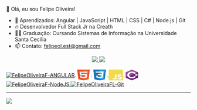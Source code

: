 👋 Olá, eu sou Felipe Oliveira!
- 🏫 Aprendizados: Angular | JavaScript | HTML | CSS | C# | Node.js | Git 
- 🔥 Desenvolvedor Full Stack Jr na Creath
- 👨‍🎓 Graduação: Cursando Sistemas de Informação na Universidade Santa Cecília
- 📫 Contato: felipeol.est@gmail.com


<div align="center">
  <a href="https://github.com/ArthurPenha">
  <img height="150em" src="https://github-readme-stats.vercel.app/api?username=FLOF-L&show_icons=true&theme=dark&include_all_commits=true&count_private=true"/>
  <img height="150em" src="https://github-readme-stats.vercel.app/api/top-langs/?username=FLOF-L&layout=compact&langs_count=7&theme=dark"/>
</div>
  
 <div style="display: inline_block"><br>
   <img align="center" alt="FelipeOliveiraF-ANGULAR" height="30" width="40" src="https://cdn.jsdelivr.net/gh/devicons/devicon/icons/angularjs/angularjs-original.svg">
  <img align="center" alt="FelipeOliveiraF-HTML" height="30" width="40" src="https://raw.githubusercontent.com/devicons/devicon/master/icons/html5/html5-original.svg">
  <img align="center" alt="FelipeOliveiraF-CSS" height="30" width="40" src="https://raw.githubusercontent.com/devicons/devicon/master/icons/css3/css3-original.svg">
  <img align="center" alt="FelipeOliveiraF-Js" height="30" width="40" src="https://raw.githubusercontent.com/devicons/devicon/master/icons/javascript/javascript-plain.svg">
  <img align="center" alt="FelipeOliveiraF-Csharp" height="30" width="40" src="https://raw.githubusercontent.com/devicons/devicon/master/icons/csharp/csharp-original.svg">
  <img align="center" alt="FelipeOliveiraF-NodeJS" height="30" width="40" src="https://icongr.am/devicon/nodejs-original.svg?size=128&color=currentColor">
  <img align="center" alt="FelipeOliveiraFL-Git" height="30" width="40" src="https://icongr.am/devicon/git-original.svg?size=128&color=currentColor">
 
</div>
 <hr>
 
 


<a href="https://www.linkedin.com/in/felipeoliveira0/" target="_blank"><img src="https://img.shields.io/badge/-LinkedIn-%230077B5?style=for-the-badge&logo=linkedin&logoColor=white" target="_blank"></a> </div><br>


<!---
FLOF-L/FLOF-L is a ✨ special ✨ repository because its `README.md` (this file) appears on your GitHub profile.
You can click the Preview link to take a look at your changes.
--->
